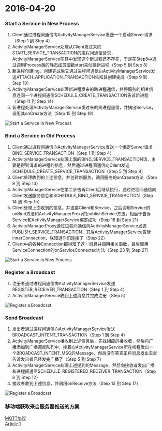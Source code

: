 # 2016-04-20

### Start a Service in New Process

1. Client通过进程间通信向ActivityManagerService发送一个启动Server请求（Step 1 到 Step 4）
2. ActivityManagerService处理从Client发过来的START_SERVICE_TRANSACTION的进程间通信请求，ActivityManagerService在其中发现这个新进程还不存在，于是在Step8中通过调用Process类的静态成员函数start来创建新进程（Step 5 到 Step 8）
3. 新进程创建ing，创建完成后又通过进程间通信向ActivityManagerService发送ATTACH_APPLICATION_TRANSACTION告知其创建完成（Step 9 到 Step 10）
4. ActivityManagerService处理新进程发来的跨进程通信，并将服务的相关信息连同一个进程间通信SCHEDULE_CREATE_TRANSACTION告诉新进程（Step 11 到 Step 14）
5. 新进程处理ActivityManagerService发过来的跨进程通信，并搞出Service，调用其onCreate方法（Step 15 到 Step 19）

![Start a Service in New Process](https://github.com/Nightonke/Notes/blob/master/Pictures/StartServerInNewProcess.png)

### Bind a Service in Old Process

1. Client通过进程间通信向ActivityManagerService发送一个绑定Server请求BIND_SERVICE_TRANSACTION（Step 1 到 Step 4）
2. ActivityManagerService处理上面的BIND_SERVICE_TRANSACTION请，主要是得到请求的进程的信息，然后通过进程间通信向Client发送SCHEDULE_CREATE_SERVICE_TRANSACTION（Step 5 到 Step 8）
3. Client处理收到的上述信息，并创建新服务，调用服务的onCreate方法（Step 9 到 Step 13）
4. ActivityManagerService在第二步告诉Client后继续执行，通过进程间通信向Client发送服务信息和SCHEDULE_BIND_SERVICE_TRANSACTION（Step 14 到 Step 15）
5. Client处理上面收到的信息，并连接Client和Service，之后调用Service的onBind方法和ActivityManagerProxy的publishService方法，相当于告诉Service和ActivityManagerService绑定成功（Step 16 到 Step 21）
6. ActivityManagerProxy通过进程间通信向ActivityManagerService发送PUBLISH_SERVICE_TRANSACTION，其后ActivityManagerService告诉InnerConnection，朕知道你们连接了（Step 22）
7. Client中的各种Connection都得知了这一消息并调用相关函数，最后调用ServiceConnection的onServiceConnected方法（Step 23 到 Step 27）

![Start a Service in New Process](https://github.com/Nightonke/Notes/blob/master/Pictures/BindServerInOldProcess.png)

### Register a Broadcast

1. 注册者通过进程间通信向ActivityManagerService发送REGISTER_RECEIVER_TRANSACTION（Step 1 到 Step 4）
2. ActivityManagerService收到上述消息并完成注册（Step 5）

![Register a Broadcast](https://github.com/Nightonke/Notes/blob/master/Pictures/RegisterBroadcastReceiver.png)

### Send Broadcast

1. 发出者通过进程间通信向ActivityManagerService发送BROADCAST_INTENT_TRANSACTION（Step 1 到 Step 4）
2. ActivityManagerService接收到上述信息后，先找相应的接收者，然后将广播添加到广播调度队列中，接着向ActivityManagerService所在线程发出一个BROADCAST_INTENT_MSG的Message，然后没有等真正将消息发出去就告诉发出者已经发完广播了（Step 5 到 Step 7）
3. ActivityManagerService处理上述提到的Message，然后向接收者发出广播和进程间通信SCHEDULE_REGISTERED_RECEIVER_TRANSACTION（Step 8 到 Step 12）
4. 接收者收到上述信息，并调用onReceive方法（Step 13 到 Step 17）

![Register a Broadcast](https://github.com/Nightonke/Notes/blob/master/Pictures/SendBroadcast.png)

### 移动端获取来自服务器推送的方案

[MQTT协议](http://itbilu.com/other/relate/4kHBsx_Pg.html)  
[Article 1](http://blog.csdn.net/shagoo/article/details/7899466)  
